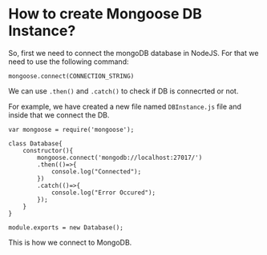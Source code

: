 # How to create Mongoose DB Instance?

So, first we need to connect the mongoDB database in NodeJS.
For that we need to use the following command:

```JS
mongoose.connect(CONNECTION_STRING)
```
We can use `.then()` and `.catch()` to check if DB is connecrted or not.

For example, we have created a new file named `DBInstance.js` file and inside that we connect the DB.

```JS
var mongoose = require('mongoose');

class Database{
    constructor(){
        mongoose.connect('mongodb://localhost:27017/')
        .then(()=>{
            console.log("Connected");
        })
        .catch(()=>{
            console.log("Error Occured");
        });
    }
}

module.exports = new Database();
```
This is how we connect to MongoDB.
